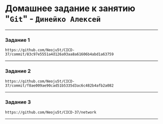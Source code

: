 # Домашнее задание к занятию "`Git`" - `Динейко Алексей`

---

### Задание 1

`https://github.com/Neoju5t/CICD-37/commit/83c97e5551a4d126a93aa8a61606b4abd1a63759`

---

### Задание 2

`https://github.com/Neoju5t/CICD-37/commit/f8ae009ae90cad51b5335d3ac6c482b4afb2a082`

---

### Задание 3

`https://github.com/Neoju5t/CICD-37/network`

---
